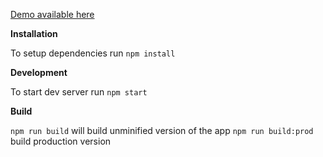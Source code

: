 [Demo available here](https://dimusic.github.io/books-wishlist/)

**Installation**

To setup dependencies run `npm install`

**Development**

To start dev server run `npm start`

**Build**

`npm run build` will build unminified version of the app
`npm run build:prod` build production version
